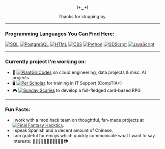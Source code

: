 <p align="center">
(◕‿◕)
</p>

<p align="center">
Thanks for stopping by.
</p>

---
### Programming Languages You Can Find Here:

[![SQL](https://img.shields.io/badge/-SQL-003B57?style=flat-square&logo=sqlite&logoColor=white)](https://www.sqlite.org/)
[![PostgreSQL](https://img.shields.io/badge/-PostgreSQL-336791?style=flat-square&logo=postgresql&logoColor=white)](https://www.postgresql.org/)
[![HTML](https://img.shields.io/badge/-HTML-red?style=flat-square&logo=html5&logoColor=white)](https://developer.mozilla.org/en-US/docs/Web/HTML)
[![CSS](https://img.shields.io/badge/-CSS-c93452?style=flat-square&logo=css3&logoColor=black)](https://developer.mozilla.org/en-US/docs/Web/CSS)
[![Python](https://img.shields.io/badge/-Python-37ab5d?style=flat-square&logo=python&logoColor=white)](https://www.python.org/)
[![GDScript](https://img.shields.io/badge/-GDScript-3581B8?style=flat-square&logo=godotengine&logoColor=white)](https://godotengine.org/)
[![JavaScript](https://img.shields.io/badge/-JavaScript-F7DF1E?style=flat-square&logo=javascript&logoColor=black)](https://developer.mozilla.org/en-US/docs/Web/JavaScript)




---

### Currently project I'm working on:
- 🌱 [![PlantGirlCodes](https://img.shields.io/badge/PlantGirlCodes-%20-lightgreen?style=flat-square&logo=github)](https://github.com/plantgirlcodes) on cloud engineering, data projects & misc. AI projects.
- 🖥️ [![Per Scholas](https://img.shields.io/badge/Per_Scholas-%20-blue?style=flat-square&logo=education)](https://perscholas.org/) for training in IT Support (CompTIA+)
- 🎮 [![Sunday Scaries](https://img.shields.io/badge/Sunday_Scaries-%20-orange?style=flat-square&logo=github)](https://github.com/Sunday-Scaries/witch-hat) to develop a full-fledged card-based RPG

---

### Fun Facts:

- I work with a mod hack team on thoughtful, fan-made projects at [![Final Fantasy Hacktics](https://img.shields.io/badge/Final_Fantasy_Hacktics-%20-yellow?style=flat-square&logo=gamepad)](https://ffhacktics.com/).
- I speak Spanish and a decent amount of Chinese.
- I am grateful for emojis which quickly communicate what I want to say. Interests: 🤠🏋🏻‍♂️🌈🎾🐊🥷🏻🛫🌵📷
